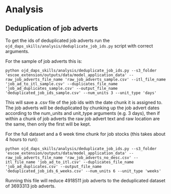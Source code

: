 # Analysis

## Deduplication of job adverts

To get the ids of deduplicated job adverts run the `ojd_daps_skills/analysis/deduplicate_job_ids.py` script with correct arguments.

For the sample of job adverts this is:

```
python ojd_daps_skills/analysis/deduplicate_job_ids.py --s3_folder 'escoe_extension/outputs/data/model_application_data' --raw_job_adverts_file_name 'raw_job_adverts_sample.csv' --itl_file_name 'job_ad_to_itl_sample.csv' --duplicates_file_name 'job_ad_duplicates_sample.csv' --output_file_name 'deduplicated_job_ids_sample.csv' --num_units 3 --unit_type 'days'
```

This will save a .csv file of the job ids with the date chunk it is assigned to. The job adverts will be deduplicated by chunking up the job advert dates according to the num_units and unit_type arguments (e.g. 3 days), then if within a chunk of job adverts the raw job advert text and raw location are the same, then only the first will be kept.

For the full dataset and a 6 week time chunk for job stocks (this takes about 4 hours to run):

```
python ojd_daps_skills/analysis/deduplicate_job_ids.py --s3_folder 'escoe_extension/outputs/data/model_application_data' --raw_job_adverts_file_name 'raw_job_adverts_no_desc.csv' --itl_file_name 'job_ad_to_itl.csv' --duplicates_file_name 'job_ad_duplicates.csv' --output_file_name 'deduplicated_job_ids_6_weeks.csv' --num_units 6 --unit_type 'weeks'

```

Running this file will reduce 4918511 job adverts to the deduplicated dataset of 3693313 job adverts.
